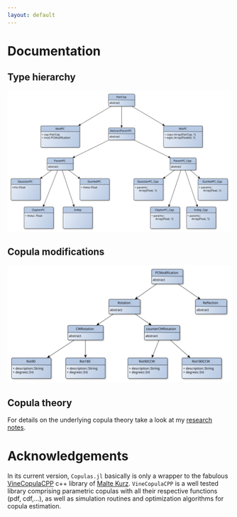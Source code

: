 ```yaml
---
layout: default
---
```


Documentation
=============

Type hierarchy
--------------

![Type hierarchy](pics/type_graph.svg)

Copula modifications
--------------------

![Copula modifications](pics/copula_modifiers.svg)

Copula theory
-------------

For details on the underlying copula theory take a look at my [research
notes](http://cgroll.github.io/copula_theory/index.html).

# Acknowledgements

In its current version, `Copulas.jl` basically is only a wrapper to
the fabulous
[VineCopulaCPP](https://github.com/MalteKurz/VineCopulaCPP) c++
library of [Malte Kurz](https://github.com/MalteKurz). `VineCopulaCPP`
is a well tested library comprising parametric copulas with all
their respective functions (pdf, cdf,...), as well as simulation
routines and optimization algorithms for copula estimation.
